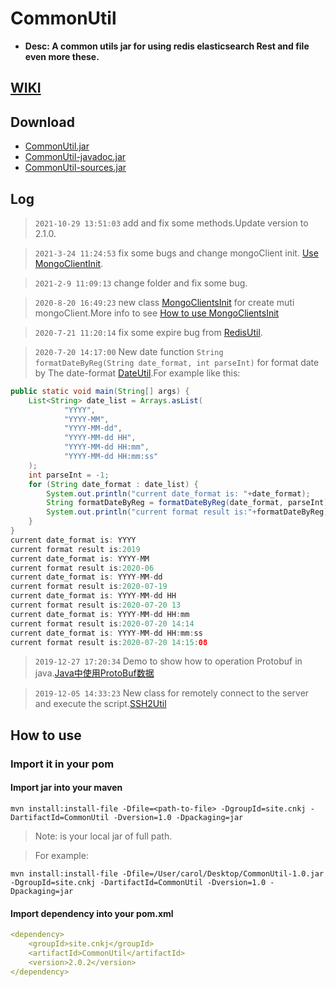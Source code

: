 # CommonUtil
* <b>Desc: A common utils jar for using redis elasticsearch Rest and file even more these.</b>

## [WIKI](https://github.com/carolcoral/CommonUtil/wiki)

## Download
* [CommonUtil.jar](https://github.com/carolcoral/CommonUtil/releases/download/2.0.2/CommonUtil-2.0.2.jar)
* [CommonUtil-javadoc.jar](https://github.com/carolcoral/CommonUtil/releases/download/2.0.2/CommonUtil-2.0.2-javadoc.jar)
* [CommonUtil-sources.jar](https://github.com/carolcoral/CommonUtil/releases/download/2.0.2/CommonUtil-2.0.2-sources.jar)

## Log
> `2021-10-29 13:51:03` add and fix some methods.Update version to 2.1.0.

> `2021-3-24 11:24:53` fix some bugs and change mongoClient init. [Use MongoClientInit](https://github.com/carolcoral/CommonUtil/wiki/MongoClientInit).

> `2021-2-9 11:09:13` change folder and fix some bug.

> `2020-8-20 16:49:23` new class [MongoClientsInit](https://github.com/carolcoral/CommonUtil/blob/master/src/main/java/site/cnkj/utils/MongoClientsInit.java) for create muti mongoClient.More info to see [How to use MongoClientsInit](https://carolcoral.github.io/Article/JAVA/Java%E6%9E%84%E5%BB%BA%E5%A4%9Amongo%E6%95%B0%E6%8D%AE%E6%BA%90%E5%AE%A2%E6%88%B7%E7%AB%AF)

> `2020-7-21 11:20:14` fix some expire bug from [RedisUtil](https://github.com/carolcoral/CommonUtil/blob/master/src/main/java/site/cnkj/utils/RedisUtil.java).

> `2020-7-20 14:17:00` New date function `String formatDateByReg(String date_format, int parseInt)` for format date by The date-format [DateUtil](https://github.com/carolcoral/CommonUtil/blob/master/src/main/java/site/cnkj/utils/DateUtil.java).For example like this:

```java
public static void main(String[] args) {
    List<String> date_list = Arrays.asList(
            "YYYY",
            "YYYY-MM",
            "YYYY-MM-dd",
            "YYYY-MM-dd HH",
            "YYYY-MM-dd HH:mm",
            "YYYY-MM-dd HH:mm:ss"
    );
    int parseInt = -1;
    for (String date_format : date_list) {
        System.out.println("current date_format is: "+date_format);
        String formatDateByReg = formatDateByReg(date_format, parseInt);
        System.out.println("current format result is:"+formatDateByReg);
    }
}
current date_format is: YYYY
current format result is:2019
current date_format is: YYYY-MM
current format result is:2020-06
current date_format is: YYYY-MM-dd
current format result is:2020-07-19
current date_format is: YYYY-MM-dd HH
current format result is:2020-07-20 13
current date_format is: YYYY-MM-dd HH:mm
current format result is:2020-07-20 14:14
current date_format is: YYYY-MM-dd HH:mm:ss
current format result is:2020-07-20 14:15:08
```

> `2019-12-27 17:20:34` Demo to show how to operation Protobuf in java.[Java中使用ProtoBuf数据](https://github.com/carolcoral/CommonUtil/wiki/Java中使用ProtoBuf数据)

> `2019-12-05 14:33:23` New class for remotely connect to the server and execute the script.[SSH2Util](https://github.com/carolcoral/CommonUtil/blob/master/src/main/java/site/cnkj/utils/SSH2Util.java)

## How to use
### Import it in your pom
#### Import jar into your maven
```shell
mvn install:install-file -Dfile=<path-to-file> -DgroupId=site.cnkj -DartifactId=CommonUtil -Dversion=1.0 -Dpackaging=jar
```
> Note:<path-to-file> is your local jar of full path.

> For example:
```shell
mvn install:install-file -Dfile=/User/carol/Desktop/CommonUtil-1.0.jar -DgroupId=site.cnkj -DartifactId=CommonUtil -Dversion=1.0 -Dpackaging=jar
```

#### Import dependency into your pom.xml
```yaml
<dependency>
    <groupId>site.cnkj</groupId>
    <artifactId>CommonUtil</artifactId>
    <version>2.0.2</version>
</dependency>
```
